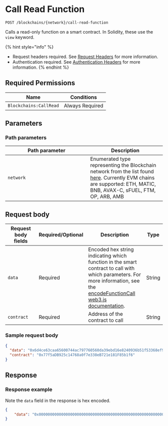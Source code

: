 # Call Read Function

`POST /blockchains/{network}/call-read-function`

Calls a read-only function on a smart contract. In Solidity, these use the `view` keyword.

{% hint style="info" %}
* Request headers required. See [Request Headers](../../../advanced-topics/authentication/request-headers.md) for more information.
* Authentication required. See [Authentication Headers](../../../advanced-topics/authentication/request-headers.md#authentication-headers) for more information.
{% endhint %}

## Required Permissions

| Name                   | Conditions      |
| ---------------------- | --------------- |
| `Blockchains:CallRead` | Always Required |

## Parameters <a href="#parameters.1" id="parameters.1"></a>

### Path parameters <a href="#path-parameters" id="path-parameters"></a>

<table><thead><tr><th width="248">Path parameter</th><th>Description</th></tr></thead><tbody><tr><td><code>network</code></td><td>Enumerated type representing the Blockchain network from the list found <a href="https://dfns.gitbook.io/dfns-docs/api-docs/dfns-api-enumerated-types#network">here</a>. Currently EVM chains are supported: ETH, MATIC, BNB, AVAX-C, sFUEL, FTM, OP, ARB, AMB</td></tr></tbody></table>

## Request body <a href="#request-body" id="request-body"></a>

<table><thead><tr><th width="173">Request body fields</th><th width="111">Required/Optional</th><th width="268">Description</th><th>Type</th></tr></thead><tbody><tr><td><code>data</code></td><td>Required</td><td>Encoded hex string indicating which function in the smart contract to call with which parameters. For more information, see the <a href="https://web3js.readthedocs.io/en/v1.2.11/web3-eth-abi.html#encodefunctioncall">encodeFunctionCall web3.js documentation</a>.</td><td>String</td></tr><tr><td><code>contract</code></td><td>Required</td><td>Address of the contract to call</td><td>String</td></tr></tbody></table>

### Sample request body <a href="#sample-request" id="sample-request"></a>

```JSON
{
  "data": "0x6d4ce63caa65600744ac797760560da39ebd16e8240936b51f53368ef9e0e01f",
  "contract": "0x77f5aDB925c14768a0f7e338eB721e181F85b1f6"
}
```

## Response <a href="#response" id="response"></a>

### Response example <a href="#response-example" id="response-example"></a>

Note the `data` field in the response is hex encoded.

```json
{
    "data": "0x000000000000000000000000000000000000000000000000000000000000000f"
}
```
